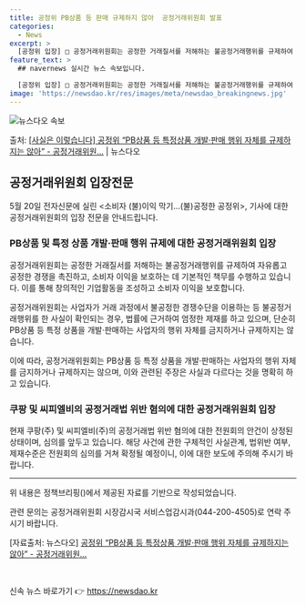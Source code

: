 ```yaml
---
title: 공정위 PB상품 등 판매 규제하지 않아  공정거래위원회 발표
categories:
  - News
excerpt: >
  [공정위 입장] □ 공정거래위원회는 공정한 거래질서를 저해하는 불공정거래행위를 규제하여 자유롭고 공정한 경쟁…
feature_text: >
  ## navernews 실시간 뉴스 속보입니다.

  [공정위 입장] □ 공정거래위원회는 공정한 거래질서를 저해하는 불공정거래행위를 규제하여 자유롭고 공정한 경쟁…
image: 'https://newsdao.kr/res/images/meta/newsdao_breakingnews.jpg'
---
```


![뉴스다오 속보](https://newsdao.kr/res/images/meta/newsdao_breakingnews.jpg)

<p>출처: <a href="https://newsdao.kr/3867" rel="dofollow">[사실은 이렇습니다] 공정위 “PB상품 등 특정상품 개발·판매 행위 자체를 규제하지는 않아” - 공정거래위원…</a> | 뉴스다오</p>

<h2 data-ke-size="size26">공정거래위원회 입장전문</h2>
<p data-ke-size="size16">5월 20일 전자신문에 실린 <소비자 (불)이익 막기…(불)공정한 공정위>, <PB상품, 어느 장단에 춤을 추나> 기사에 대한 공정거래위원회의 입장 전문을 안내드립니다.</p>

<h3>PB상품 및 특정 상품 개발·판매 행위 규제에 대한 공정거래위원회 입장</h3>
<p data-ke-size="size16">공정거래위원회는 공정한 거래질서를 저해하는 불공정거래행위를 규제하여 자유롭고 공정한 경쟁을 촉진하고, 소비자 이익을 보호하는 데 기본적인 책무를 수행하고 있습니다. 이를 통해 창의적인 기업활동을 조성하고 소비자 이익을 보호합니다.</p>
<p data-ke-size="size16">공정거래위원회는 사업자가 거래 과정에서 불공정한 경쟁수단을 이용하는 등 불공정거래행위를 한 사실이 확인되는 경우, 법률에 근거하여 엄정한 제재를 하고 있으며, 단순히 PB상품 등 특정 상품을 개발·판매하는 사업자의 행위 자체를 금지하거나 규제하지는 않습니다.</p>
<p data-ke-size="size16">이에 따라, 공정거래위원회는 PB상품 등 특정 상품을 개발·판매하는 사업자의 행위 자체를 금지하거나 규제하지는 않으며, 이와 관련된 주장은 사실과 다르다는 것을 명확히 하고 있습니다.</p>

<h3>쿠팡 및 씨피엘비의 공정거래법 위반 혐의에 대한 공정거래위원회 입장</h3>
<p data-ke-size="size16">현재 쿠팡(주) 및 씨피엘비(주)의 공정거래법 위반 혐의에 대한 전원회의 안건이 상정된 상태이며, 심의를 앞두고 있습니다. 해당 사건에 관한 구체적인 사실관계, 법위반 여부, 제재수준은 전원회의 심의를 거쳐 확정될 예정이니, 이에 대한 보도에 주의해 주시기 바랍니다.</p>

<hr>
<p data-ke-size="size16">위 내용은 정책브리핑()에서 제공된 자료를 기반으로 작성되었습니다.</p>
<p data-ke-size="size16">관련 문의는 공정거래위원회 시장감시국 서비스업감시과(044-200-4505)로 연락 주시기 바랍니다.</p>
<p data-ke-size="size16">[자료출처: 뉴스다오] <a href="https://newsdao.kr/3867">공정위 “PB상품 등 특정상품 개발·판매 행위 자체를 규제하지는 않아” - 공정거래위원…</a></p>
<p data-ke-size="size16">&nbsp;</p> 

신속 뉴스 바로가기 👉 <a href="https://newsdao.kr" rel="dofollow">https://newsdao.kr</a>


